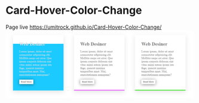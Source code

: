 # Card-Hover-Color-Change
Page live https://umitrock.github.io/Card-Hover-Color-Change/
<img src="https://github.com/UmitRock/Card-Hover-Color-Change/blob/main/page.PNG?raw=true" alt="">
